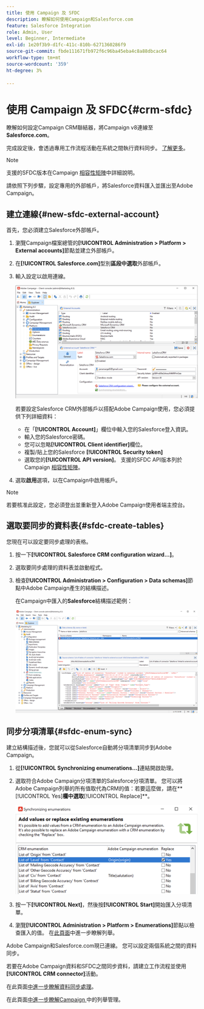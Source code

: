 ```yaml
---
title: 使用 Campaign 及 SFDC
description: 瞭解如何使用Campaign和Salesforce.com
feature: Salesforce Integration
role: Admin, User
level: Beginner, Intermediate
exl-id: 1e20f3b9-d1fc-411c-810b-6271360286f9
source-git-commit: fbde111671fb972f6c96ba45eba4c8a88dbcac64
workflow-type: tm+mt
source-wordcount: '359'
ht-degree: 3%

---
```


# 使用 Campaign 及 SFDC{#crm-sfdc}

瞭解如何設定Campaign CRM聯結器，將Campaign v8連線至&#x200B;**Salesforce.com**。

完成設定後，會透過專用工作流程活動在系統之間執行資料同步。 [了解更多](crm-data-sync.md)。

>[!NOTE]
>
>支援的SFDC版本在Campaign [相容性矩陣](../start/compatibility-matrix.md)中詳細說明。

請依照下列步驟，設定專用的外部帳戶，將Salesforce資料匯入並匯出至Adobe Campaign。

## 建立連線{#new-sfdc-external-account}

首先，您必須建立Salesforce外部帳戶。

1. 瀏覽Campaign檔案總管的&#x200B;**[!UICONTROL Administration > Platform > External accounts]**&#x200B;節點並建立外部帳戶。
1. 在&#x200B;**[!UICONTROL Salesforce.com]**&#x200B;型別&#x200B;**區段中選取**&#x200B;外部帳戶。
1. 輸入設定以啟用連線。

   ![](assets/sfdc-external-account.png)

   若要設定Salesforce CRM外部帳戶以搭配Adobe Campaign使用，您必須提供下列詳細資料：

   * 在「**[!UICONTROL Account]**」欄位中輸入您的Salesforce登入資訊。
   * 輸入您的Salesforce密碼。
   * 您可以忽略&#x200B;**[!UICONTROL Client identifier]**&#x200B;欄位。
   * 複製/貼上您的Salesforce **[!UICONTROL Security token]**
   * 選取您的&#x200B;**[!UICONTROL API version]**。 支援的SFDC API版本列於Campaign [相容性矩陣](../start/compatibility-matrix.md)。

1. 選取&#x200B;**啟用**&#x200B;選項，以在Campaign中啟用帳戶。

>[!NOTE]
>
>若要核准此設定，您必須登出並重新登入Adobe Campaign使用者端主控台。

## 選取要同步的資料表{#sfdc-create-tables}

您現在可以設定要同步處理的表格。

1. 按一下&#x200B;**[!UICONTROL Salesforce CRM configuration wizard...]**。
1. 選取要同步處理的資料表並啟動程式。
1. 檢查&#x200B;**[!UICONTROL Administration > Configuration > Data schemas]**&#x200B;節點中Adobe Campaign產生的結構描述。

   在Campaign中匯入的&#x200B;**Salesforce**&#x200B;結構描述範例：

   ![](assets/sfdc-schemas.png)

## 同步分項清單{#sfdc-enum-sync}

建立結構描述後，您就可以從Salesforce自動將分項清單同步到Adobe Campaign。

1. 從&#x200B;**[!UICONTROL Synchronizing enumerations...]**&#x200B;連結開啟助理。
1. 選取符合Adobe Campaign分項清單的Salesforce分項清單。
您可以將Adobe Campaign列舉的所有值取代為CRM的值：若要這麼做，請在**[!UICONTROL Yes]**&#x200B;欄中選取&#x200B;**[!UICONTROL Replace]**。

   ![](assets/sfdc-enum.png)

1. 按一下&#x200B;**[!UICONTROL Next]**，然後按&#x200B;**[!UICONTROL Start]**&#x200B;開始匯入分項清單。

1. 瀏覽&#x200B;**[!UICONTROL Administration > Platform > Enumerations]**&#x200B;節點以檢查匯入的值。 在[此頁面](../config/ui-settings.md#enumerations)中進一步瞭解列舉。

Adobe Campaign和Salesforce.com現已連線。 您可以設定兩個系統之間的資料同步。

若要在Adobe Campaign資料和SFDC之間同步資料，請建立工作流程並使用&#x200B;**[!UICONTROL CRM connector]**&#x200B;活動。

在此頁面[中進一步瞭解資料同步處理](crm-data-sync.md)。

在此頁面[中進一步瞭解Campaign ](../dev/enumerations.md)中的列舉管理。
